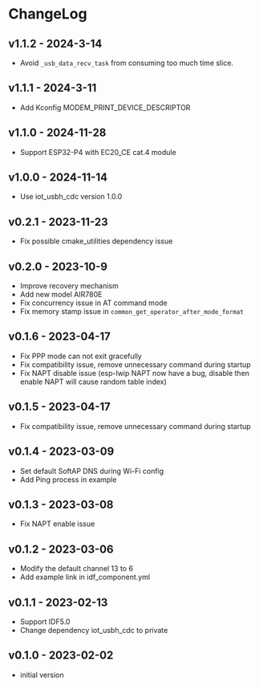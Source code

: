 # ChangeLog

## v1.1.2 - 2024-3-14

* Avoid `_usb_data_recv_task` from consuming too much time slice.

## v1.1.1 - 2024-3-11

* Add Kconfig MODEM_PRINT_DEVICE_DESCRIPTOR

## v1.1.0 - 2024-11-28

* Support ESP32-P4 with EC20_CE cat.4 module

## v1.0.0 - 2024-11-14

* Use iot_usbh_cdc version 1.0.0

## v0.2.1 - 2023-11-23

* Fix possible cmake_utilities dependency issue

## v0.2.0 - 2023-10-9

* Improve recovery mechanism
* Add new model AIR780E
* Fix concurrency issue in AT command mode
* Fix memory stamp issue in `common_get_operator_after_mode_format`

## v0.1.6 - 2023-04-17

* Fix PPP mode can not exit gracefully
* Fix compatibility issue, remove unnecessary command during startup
* Fix NAPT disable issue (esp-lwip NAPT now have a bug, disable then enable NAPT will cause random table index)

## v0.1.5 - 2023-04-17

* Fix compatibility issue, remove unnecessary command during startup

## v0.1.4 - 2023-03-09

* Set default SoftAP DNS during Wi-Fi config
* Add Ping process in example

## v0.1.3 - 2023-03-08

* Fix NAPT enable issue

## v0.1.2 - 2023-03-06

* Modify the default channel 13 to 6
* Add example link in idf_component.yml

## v0.1.1 - 2023-02-13

* Support IDF5.0
* Change dependency iot_usbh_cdc to private

## v0.1.0 - 2023-02-02

* initial version
